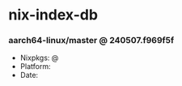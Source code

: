 # nix-index-db
### aarch64-linux/master @ 240507.f969f5f
- Nixpkgs: @[](https://github.com/NixOS/nixpkgs/commit/f969f5fa62b5c745ad473d04cab7c74b51dc5a4a)
- Platform: 
- Date: 
